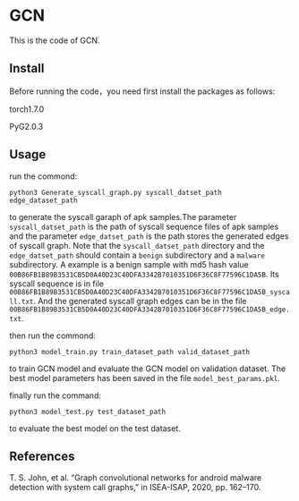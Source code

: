 # GCN

This is the code of GCN.

## Install
Before running the code，you need first install the packages as follows:

torch1.7.0

PyG2.0.3

## Usage

run the commond:
```
python3 Generate_syscall_graph.py syscall_datset_path edge_dataset_path
```
to generate the syscall garaph of apk samples.The parameter `syscall_datset_path` is the path of syscall sequence files of apk samples and the parameter `edge_datset_path` is
the path stores the generated edges of syscall graph. Note that the `syscall_datset_path` directory and the `edge_datset_path` should contain a `benign` subdirectory and a `malware` subdirectory. A example is a benign sample with md5 hash value `00B86FB1B89B3531CB5D0A40D23C40DFA3342B7010351D6F36C8F77596C1DA5B`. Its syscall sequence is in file `00B86FB1B89B3531CB5D0A40D23C40DFA3342B7010351D6F36C8F77596C1DA5B_syscall.txt`. And the generated syscall graph edges can be in the file 
`00B86FB1B89B3531CB5D0A40D23C40DFA3342B7010351D6F36C8F77596C1DA5B_edge.txt`.

then run the commond:

```
python3 model_train.py train_dataset_path valid_dataset_path
```
to train GCN model and evaluate the GCN model on validation dataset. The best model parameters has been saved in the file `model_best_params.pkl`.

finally run the command:
```
python3 model_test.py test_dataset_path
```
to evaluate the best model on the test dataset.

## References
T. S. John, et al. “Graph convolutional networks for android malware detection with system call graphs,” in ISEA-ISAP, 2020, pp. 162–170.

